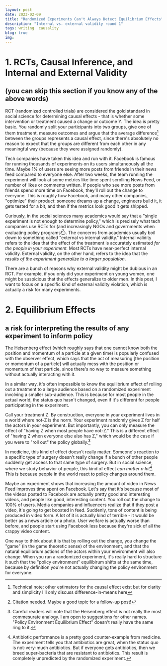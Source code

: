 ```yaml
---
layout: post
date: 2023-02-09
title: "Randomized Experiments Can't Always Detect Equilibrium Effects"
description: "Internal vs. external validity round 1"
tags: writing  causality
blog: true
img:
---
```


# 1. RCTs, Causal Inference, and Internal and External Validity

## (you can skip this section if you know any of the above words)

RCT (randomized controlled trials) are considered the gold standard in social science for determining causal effects - that is whether some intervention or treatment caused a change or outcome Y. The idea is pretty basic. You randomly split your participants into two groups, give one of them treatment, measure outcomes and argue that the average difference[^1] between the groups represents a causal effect, since there's absolutely no reason to expect that the groups are different from each other in any meaningful way (because they were assigned randomly).

Tech companies have taken this idea and run with it. Facebook is famous for running thousands of experiments on its users simultaneously all the time. Maybe 1% of users are seeing more posts from friends in their news feed compared to everyone else. After two weeks, the team running the experiment will look at some metrics like time spent scrolling News Feed, or number of likes or comments written. If people who see more posts from friends spend more time on Facebook, they'll roll out the change to everyone. This is roughly how Facebook, and many other companies, "optimize" their product: someone dreams up a change, engineers build it, it gets tested for a bit, and then if the metrics look good it gets shipped.

Curiously, in the social sciences many academics would say that a "single experiment is not enough to determine policy," which is precisely what tech companies use RCTs for (and increasingly NGOs and governments when evaluating policy programs![^2]). The concerns from academics usually boil down to something called "external vs internal validity." Internal validity refers to the idea that the effect of the treatment is accurately estimated _for the people in your experiment._ Most RCTs have near-perfect internal validity. External validity, on the other hand, refers to the idea that the _results of the experiment generalize to a larger population_.

There are a bunch of reasons why external validity might be dubious in an RCT. For example, if you only did your experiment on young women, one might be suspicious that the effects generalize to older men. In this post, I want to focus on a specific kind of external validity violation, which is actually a risk for many experiments.

# 2. Equilibrium Effects

## a risk for interpreting the results of any experiment to inform policy

The Heisenberg effect (which roughly says that one cannot know both the position and momentum of a particle at a given time) is popularly confused with the observer effect, which says that the act of measuring [the position or momentum of a particle] will actually mess with the position or momentum of that particle, since there's no way to measure something without actually interacting with it.

In a similar way, it's often impossible to know the equilibrium effect of rolling out a treatment to a large audience based on a randomized experiment involving a smaller sub-audience. This is because for most people in the actual world, the status quo hasn't changed, even if it's different for people participating in the experiment.

Call your treatment Z. By construction, everyone in your experiment lives in a world where not-Z is the norm. Your experiment randomly gives Z for half the actors in your experiment. But importantly, you can only measure the effect of "having Z when most people have not-Z." This is a different effect of "having Z when everyone else also has Z," which would be the case if you were to "roll out" the policy globally.[^3]

In medicine, this kind of effect doesn't really matter. Someone's reaction to a specific type of surgery doesn't really change if a bunch of other people suddenly get access to that same type of surgery. But in social science, where we study behavior of people, this kind of effect _can matter a lot_[^4]. This is because people in the world react to policy changes around them.

Maybe an experiment shows that increasing the amount of video in News Feed improves time spent on Facebook. Let's say that it's because most of the videos posted to Facebook are actually pretty good and interesting videos, and people like good, interesting content. You roll out the change to 100% of users. Media companies and influencers realize that if they post a video, it's going to get boosted in feed. Suddenly, tons of content is being produced in video form. A lot of it is actually kind of terrible - it would be better as a news article or a photo. User welfare is actually worse than before, and people start using Facebook less because they're sick of all the crappy video content.

One way to think about it is that by rolling out the change, you change the "game" (in the game theoretic sense) of the environment, and that the natural equilibrium actions of the actors within your environment will also change. When you run a randomized experiment, it's really hard to structure it such that the "policy environment" equilibirum shifts at the same time, because by definition you're not actually changing the policy environment for everyone.

[^1]: Technical note: other estimators for the causal effect exist but for clarity and simplicity I'll only discuss difference-in-means here
[^2]: Citation needed. Maybe a good topic for a follow-up post!
[^3]: Careful readers will note that the Heisenberg effect is not really the most commesurate analogy. I am open to suggestions for other names. "Policy Environment Equilibrium Effect" doesn't really have the same ring to it.
[^4]: Antibiotic performance is a pretty good counter-example from medicine. The experiment tells you that antibiotics are great, when the status quo is not-very-much antibiotics. But if everyone gets antibiotics, then we breed super-bacteria that are resistant to antibiotics. This result is completely unpredicted by the randomized experiment.
